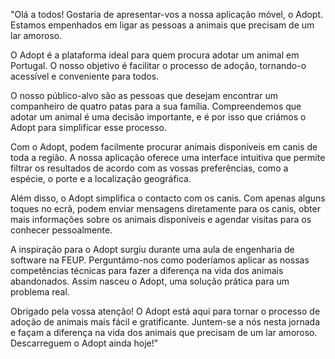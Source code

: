 

"Olá a todos! Gostaria de apresentar-vos a nossa aplicação móvel, o Adopt. Estamos empenhados em ligar as pessoas a animais que precisam de um lar amoroso.

O Adopt é a plataforma ideal para quem procura adotar um animal em Portugal. O nosso objetivo é facilitar o processo de adoção, tornando-o acessível e conveniente para todos.

O nosso público-alvo são as pessoas que desejam encontrar um companheiro de quatro patas para a sua família. Compreendemos que adotar um animal é uma decisão importante, e é por isso que criámos o Adopt para simplificar esse processo.

Com o Adopt, podem facilmente procurar animais disponíveis em canis de toda a região. A nossa aplicação oferece uma interface intuitiva que permite filtrar os resultados de acordo com as vossas preferências, como a espécie, o porte e a localização geográfica.

Além disso, o Adopt simplifica o contacto com os canis. Com apenas alguns toques no ecrã, podem enviar mensagens diretamente para os canis, obter mais informações sobre os animais disponíveis e agendar visitas para os conhecer pessoalmente.

A inspiração para o Adopt surgiu durante uma aula de engenharia de software na FEUP. Perguntámo-nos como poderíamos aplicar as nossas competências técnicas para fazer a diferença na vida dos animais abandonados. Assim nasceu o Adopt, uma solução prática para um problema real.

Obrigado pela vossa atenção! O Adopt está aqui para tornar o processo de adoção de animais mais fácil e gratificante. Juntem-se a nós nesta jornada e façam a diferença na vida dos animais que precisam de um lar amoroso. Descarreguem o Adopt ainda hoje!"
